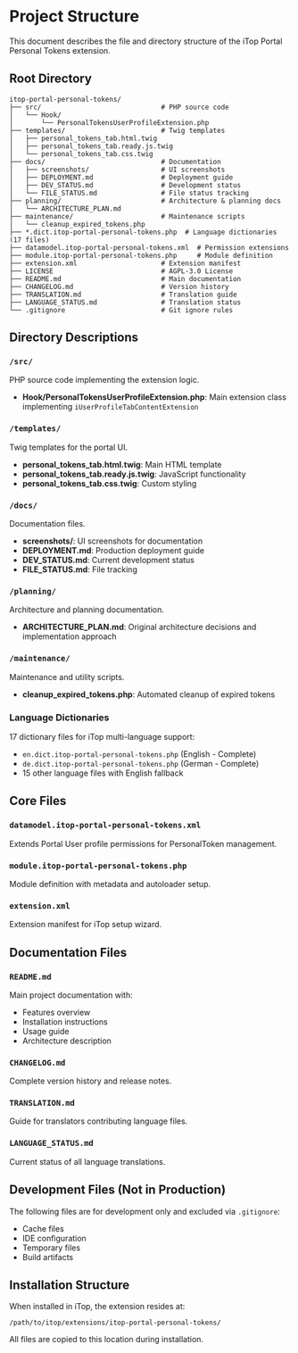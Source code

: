 # Project Structure

This document describes the file and directory structure of the iTop Portal Personal Tokens extension.

## Root Directory

```
itop-portal-personal-tokens/
├── src/                              # PHP source code
│   └── Hook/
│       └── PersonalTokensUserProfileExtension.php
├── templates/                        # Twig templates
│   ├── personal_tokens_tab.html.twig
│   ├── personal_tokens_tab.ready.js.twig
│   └── personal_tokens_tab.css.twig
├── docs/                             # Documentation
│   ├── screenshots/                  # UI screenshots
│   ├── DEPLOYMENT.md                 # Deployment guide
│   ├── DEV_STATUS.md                 # Development status
│   └── FILE_STATUS.md                # File status tracking
├── planning/                         # Architecture & planning docs
│   └── ARCHITECTURE_PLAN.md
├── maintenance/                      # Maintenance scripts
│   └── cleanup_expired_tokens.php
├── *.dict.itop-portal-personal-tokens.php  # Language dictionaries (17 files)
├── datamodel.itop-portal-personal-tokens.xml  # Permission extensions
├── module.itop-portal-personal-tokens.php     # Module definition
├── extension.xml                     # Extension manifest
├── LICENSE                           # AGPL-3.0 License
├── README.md                         # Main documentation
├── CHANGELOG.md                      # Version history
├── TRANSLATION.md                    # Translation guide
├── LANGUAGE_STATUS.md                # Translation status
└── .gitignore                        # Git ignore rules
```

## Directory Descriptions

### `/src/`
PHP source code implementing the extension logic.

- **Hook/PersonalTokensUserProfileExtension.php**: Main extension class implementing `iUserProfileTabContentExtension`

### `/templates/`
Twig templates for the portal UI.

- **personal_tokens_tab.html.twig**: Main HTML template
- **personal_tokens_tab.ready.js.twig**: JavaScript functionality
- **personal_tokens_tab.css.twig**: Custom styling

### `/docs/`
Documentation files.

- **screenshots/**: UI screenshots for documentation
- **DEPLOYMENT.md**: Production deployment guide
- **DEV_STATUS.md**: Current development status
- **FILE_STATUS.md**: File tracking

### `/planning/`
Architecture and planning documentation.

- **ARCHITECTURE_PLAN.md**: Original architecture decisions and implementation approach

### `/maintenance/`
Maintenance and utility scripts.

- **cleanup_expired_tokens.php**: Automated cleanup of expired tokens

### Language Dictionaries
17 dictionary files for iTop multi-language support:

- `en.dict.itop-portal-personal-tokens.php` (English - Complete)
- `de.dict.itop-portal-personal-tokens.php` (German - Complete)
- 15 other language files with English fallback

## Core Files

### `datamodel.itop-portal-personal-tokens.xml`
Extends Portal User profile permissions for PersonalToken management.

### `module.itop-portal-personal-tokens.php`
Module definition with metadata and autoloader setup.

### `extension.xml`
Extension manifest for iTop setup wizard.

## Documentation Files

### `README.md`
Main project documentation with:
- Features overview
- Installation instructions
- Usage guide
- Architecture description

### `CHANGELOG.md`
Complete version history and release notes.

### `TRANSLATION.md`
Guide for translators contributing language files.

### `LANGUAGE_STATUS.md`
Current status of all language translations.

## Development Files (Not in Production)

The following files are for development only and excluded via `.gitignore`:
- Cache files
- IDE configuration
- Temporary files
- Build artifacts

## Installation Structure

When installed in iTop, the extension resides at:
```
/path/to/itop/extensions/itop-portal-personal-tokens/
```

All files are copied to this location during installation.
